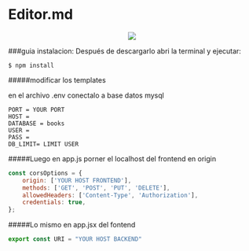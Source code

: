 
# Editor.md

<div style="display:flex;justify-content:center;">
<img src="https://cdn.freebiesupply.com/logos/large/2x/nodejs-1-logo-png-transparent.png"/ style="max-width:100px;">
</div>


###guia instalacion:
Después de descargarlo abri la terminal y ejecutar: 

`$ npm install `

#####modificar los templates
    
en el archivo .env conectalo a base datos mysql

    PORT = YOUR PORT
	HOST = 
	DATABASE = books
	USER = 
	PASS =
	DB_LIMIT= LIMIT USER

#####Luego en app.js porner el localhost del frontend en origin

```javascript
const corsOptions = {
    origin: ['YOUR HOST FRONTEND'],
    methods: ['GET', 'POST', 'PUT', 'DELETE'], 
    allowedHeaders: ['Content-Type', 'Authorization'],
    credentials: true,
};
```
#####Lo mismo en app.jsx del fontend
```javascript
export const URI = "YOUR HOST BACKEND"
```
